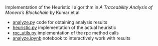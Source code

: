 Implementation of the Heuristic I algorithm in *A Traceability Analysis of Monero’s Blockchain* by Kumar et al.

* [analyze.py](analyze.py) code for obtaining analysis results
* [heuristic.py](heuristic.py) implementation of the actual heuristic
* [rpc_utils.py](rpc_utils.py) implementation of the rpc method calls
* [analyze.ipynb](analyze.ipynb) notebook to interactively work with results
